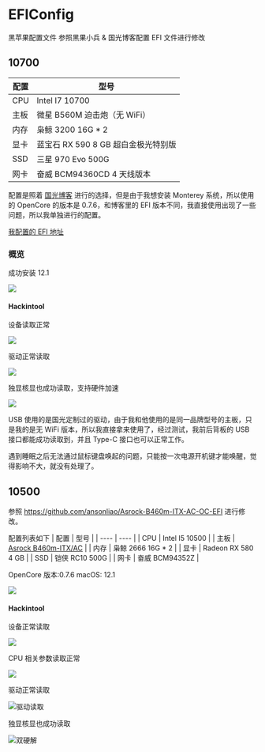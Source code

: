 # EFIConfig
黑苹果配置文件
参照黑果小兵 & 国光博客配置 EFI 文件进行修改

## 10700

| 配置 | 型号 |
| --- | --- | 
| CPU | Intel I7 10700 |
| 主板 | 微星 B560M 迫击炮（无 WiFi） |
| 内存 | 枭鲸 3200 16G * 2 |
| 显卡 | 蓝宝石 RX 590 8 GB 超白金极光特别版 |
| SSD | 三星 970 Evo 500G |
| 网卡 | 奋威 BCM94360CD 4 天线版本 |

配置是照着 [国光博客](https://www.sqlsec.com/2021/08/b560m.html) 进行的选择，但是由于我想安装 Monterey 系统，所以使用的 OpenCore 的版本是 0.7.6，和博客里的 EFI 版本不同，我直接使用出现了一些问题，所以我单独进行的配置。

[我配置的 EFI 地址](https://github.com/hGhostD/EFIConfig)

### 概览

成功安装 12.1

![](https://github.com/hGhostD/MarkDownPhotos/blob/master/%E9%BB%91%E8%8B%B9%E6%9E%9C/Pasted%20image%2020211228001312.png?raw=true)

#### Hackintool
设备读取正常

![](https://github.com/hGhostD/MarkDownPhotos/blob/master/%E9%BB%91%E8%8B%B9%E6%9E%9C/Pasted%20image%2020211228001421.png?raw=true)

驱动正常读取

![](https://github.com/hGhostD/MarkDownPhotos/blob/master/%E9%BB%91%E8%8B%B9%E6%9E%9C/Pasted%20image%2020211228001518.png?raw=true)

独显核显也成功读取，支持硬件加速

![](https://github.com/hGhostD/MarkDownPhotos/blob/master/%E9%BB%91%E8%8B%B9%E6%9E%9C/Pasted%20image%2020211228001557.png?raw=true)

USB 使用的是国光定制过的驱动，由于我和他使用的是同一品牌型号的主板，只是我的是无 WiFi 版本，所以我直接拿来使用了，经过测试，我前后背板的 USB 接口都能成功读取到，并且 Type-C 接口也可以正常工作。

遇到睡眠之后无法通过鼠标键盘唤起的问题，只能按一次电源开机键才能唤醒，觉得影响不大，就没有处理了。


## 10500 
参照 https://github.com/ansonliao/Asrock-B460m-ITX-AC-OC-EFI 进行修改。

配置列表如下
| 配置 | 型号 |
| ---- | ---- | 
| CPU | Intel I5 10500 |
| 主板 | [Asrock B460m-ITX/AC](https://www.asrock.com/mb/Intel/B460M-ITXac/) |
| 内存 | 枭鲸 2666 16G * 2 |
| 显卡 | Radeon RX 580 4 GB |
| SSD | 铠侠 RC10 500G |
| 网卡 | 奋威 BCM94352Z |

OpenCore 版本:0.7.6
macOS: 12.1

![](https://github.com/hGhostD/MarkDownPhotos/blob/master/%E9%BB%91%E8%8B%B9%E6%9E%9C/Snipaste_2021-12-23_15-31-14.jpg?raw=true)

#### Hackintool

设备正常读取

![](https://github.com/hGhostD/MarkDownPhotos/blob/master/%E9%BB%91%E8%8B%B9%E6%9E%9C/Snipaste_2021-12-23_15-33-08.jpg?raw=true)

CPU 相关参数读取正常

![](https://github.com/hGhostD/MarkDownPhotos/blob/master/%E9%BB%91%E8%8B%B9%E6%9E%9C/Snipaste_2021-12-23_15-50-23.jpg?raw=true)

驱动正常读取

![驱动读取](https://github.com/hGhostD/MarkDownPhotos/blob/master/%E9%BB%91%E8%8B%B9%E6%9E%9C/Snipaste_2021-12-23_16-06-39.jpg?raw=true)

独显核显也成功读取

![双硬解](https://github.com/hGhostD/MarkDownPhotos/blob/master/%E9%BB%91%E8%8B%B9%E6%9E%9C/Snipaste_2021-12-23_16-07-47.jpg?raw=true)
